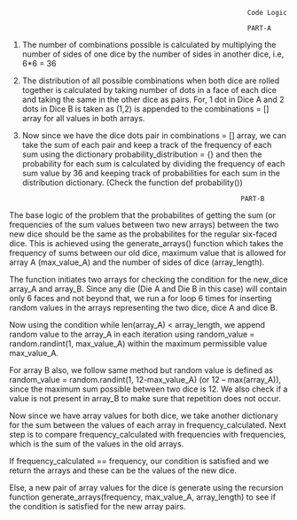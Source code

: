 	                                                            Code Logic

	                                                            PART-A

1. The number of combinations possible is calculated by multiplying the number of sides of one dice by the number of sides in another dice, i.e, 6*6 = 36

2. The distribution of all possible combinations when both dice are rolled together is calculated by taking number of dots in a face of each dice and taking the same in the other dice as pairs. For, 1 dot in Dice A and 2 dots in Dice B is taken as (1,2) is appended to the combinations = [] array for all values in both arrays.

3. Now since we have the dice dots pair in combinations = [] array, we can take the sum of each pair and keep a track of the frequency of each sum using the dictionary probability_distribution = {} and then the probability for each sum is calculated by dividing the frequency of each sum value by 36 and keeping track of probabilities for each sum in the distribution dictionary. (Check the function def probability())

                                                              PART-B

The base logic of the problem that the probabilites of getting the sum (or frequencies of the sum values between two new arrays) between the two new dice should be the same as the probabilites for the regular six-faced dice. This is achieved using the generate_arrays() function which takes the frequency of sums between our old dice, maximum value that is allowed for array A (max_value_A) and the number of sides of dice (array_length).

The function initiates two arrays for checking the condition for the new_dice array_A and array_B. Since any die (Die A and Die B in this case) will contain only 6 faces and not beyond that, we run a for loop 6 times for inserting random values in the arrays representing the two dice, dice A and dice B.

Now using the condition while len(array_A) < array_length, we append random value to the array_A in each iteration using random_value = random.randint(1, max_value_A) within the maximum permissible value max_value_A.

For array B also, we follow same method but random value is defined as random_value = random.randint(1, 12-max_value_A) (or 12 – max(array_A)), since the maximum sum possible between two dice is 12. We also check if a value is not present in array_B to make sure that repetition does not occur.

Now since we have array values for both dice, we take another dictionary for the sum between the values of each array in frequency_calculated. Next step is to compare frequency_calculated with frequencies with frequencies, which is the sum of the values in the old arrays.

If frequency_calculated == frequency, our condition is satisfied and we return the arrays and these can be the values of the new dice.

Else, a new pair of array values for the dice is generate using the recursion function generate_arrays(frequency, max_value_A, array_length) to see if the condition is satisfied for the new array pairs.
  
